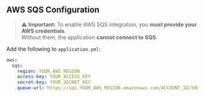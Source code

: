 ## AWS SQS Configuration
> ⚠ **Important:** To enable AWS SQS integration, you **must provide your AWS credentials**.  
> Without them, the application **cannot connect to SQS**.

Add the following to `application.yml`:
```yaml
aws:
  sqs:
    region: YOUR_AWS_REGION
    access-key: YOUR_ACCESS_KEY
    secret-key: YOUR_SECRET_KEY
    queue-url: https://sqs.YOUR_AWS_REGION.amazonaws.com/ACCOUNT_ID/YOUR_QUEUE_NAME